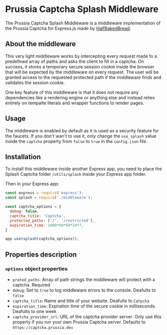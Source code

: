 # Prussia Captcha Splash Middleware
The Prussia Captcha Splash Middleware is a middleware implementation of the Prussia Captcha for Express.js made by [HalfBakedBread](https://www.github.com/HalfBakedBread).

## About the middleware
This very light middleware works by intercepting every request made to a predefined array of paths and asks the client to fill in a captcha. On success, it stores a temporary secure session cookie inside the browser that will be expected by the middleware on every request. The user will be granted access to the requested protected path if the middleware finds and validates the session cookie.

One key feature of this middleware is that it does not require any dependencies like a rendering engine or anything else and instead relies entirely on tempalte literals and wrapper functions to render pages.

## Usage
The middleware is enabled by default as it is used as a security feature for the faucets. If you don't wan't to use it, only change the `use_splash` value inside the `captcha` property from `false` to `true` in the `config.json` file.

## Installation
To install this middleware inside another Express app, you need to place the Splash Captcha folder `/utils/splash` inside your Express app folder. 

Then in your Express app:

```js
const express = require('express');
const splash = require('./middleware');

const captcha_options = {
  debug: false,
  captcha_title: 'Captcha',
  protected_paths: ['/', '/restricted'],
  expiration_time: 1000*60*60*24*7,
}

app.use(splash(captcha_options));
```

## Properties description
### `options` object properties
- `proted_paths`: Array of path strings the middleware will protect with a captcha. Required
- `debug`: Set to `true` to log middleware errors to the console. Deafults to `false`
- `captcha_title`: Name and title of your website. Deafults to `Catpcha`
- `expiration_time`: Expiration time of the secure cookie in milliseconds. Deafults to one week
- `captcha_provider_url`: URL of the captcha provider server. Only use this property if you run your own Prussia Captcha server. Defaults to `https://captcha.prussia.dev`
